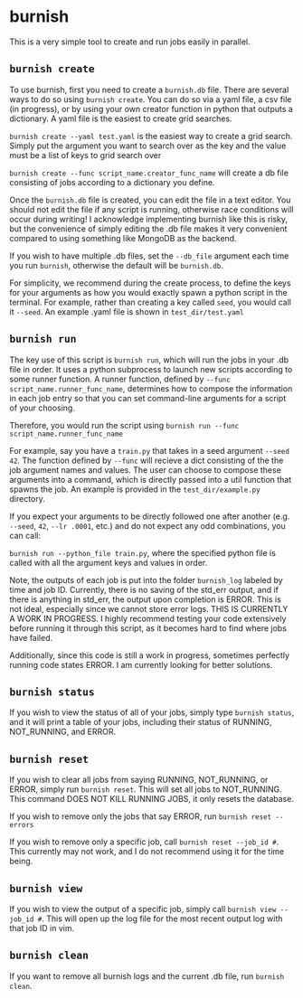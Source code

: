 # burnish

This is a very simple tool to create and run jobs easily in parallel. 


## `burnish create`
To use burnish, first you need to create a `burnish.db` file. There are several ways to do so using `burnish create`. You can do so via a yaml file, a csv file (in progress), or by using your own creator function in python that outputs a dictionary. A yaml file is the easiest to create grid searches.

`burnish create --yaml test.yaml` is the easiest way to create a grid search. Simply put the argument you want to search over as the key and the value must be a list of keys to grid search over

`burnish create --func script_name.creator_func_name` will create a db file consisting of jobs according to a dictionary you define. 

Once the `burnish.db` file is created, you can edit the file in a text editor. You should not edit the file if any script is running, otherwise race conditions will occur during writing! I acknowledge implementing burnish like this is risky, but the convenience of simply editing the .db file makes it very convenient compared to using something like MongoDB as the backend. 

If you wish to have multiple .db files, set the `--db_file` argument each time you run `burnish`, otherwise the default will be `burnish.db`.

For simplicity, we recommend during the create process, to define the keys for your arguments as how you would exactly spawn a python script in the terminal. For example, rather than creating a key called `seed`, you would call it `--seed`. An example .yaml file is shown in `test_dir/test.yaml`

## `burnish run`
The key use of this script is `burnish run`, which will run the jobs in your .db file in order. It uses a python subprocess to launch new scripts according to some runner function. A runner function, defined by `--func script_name.runner_func_name`, determines how to compose the information in each job entry so that you can set command-line arguments for a script of your choosing.

Therefore, you would run the script using `burnish run --func script_name.runner_func_name`

For example, say you have a `train.py` that takes in a seed argument `--seed 42`. The function defined by `--func` will recieve a dict consisting of the the job argument names and values. The user can choose to compose these arguments into a command, which is directly passed into a util function that spawns the job. An example is provided in the `test_dir/example.py` directory. 

If you expect your arguments to be directly followed one after another (e.g. `--seed`, `42`, `--lr .0001`, etc.) and do not expect any odd combinations, you can call:

```burnish run --python_file train.py```, where the specified python file is called with all the argument keys and values in order.

Note, the outputs of each job is put into the folder `burnish_log` labeled by time and job ID. Currently, there is no saving of the std_err output, and if there is anything in std_err, the output upon completion is ERROR. This is not ideal, especially since we cannot store error logs. THIS IS CURRENTLY A WORK IN PROGRESS. I highly recommend testing your code extensively before running it through this script, as it becomes hard to find where jobs have failed.

Additionally, since this code is still a work in progress, sometimes perfectly running code states ERROR. I am currently looking for better solutions. 

## `burnish status`
If you wish to view the status of all of your jobs, simply type `burnish status`, and it will print a table of your jobs, including their status of RUNNING, NOT_RUNNING, and ERROR.

## `burnish reset`

If you wish to clear all jobs from saying RUNNING, NOT_RUNNING, or ERROR, simply run `burnish reset`. This will set all jobs to NOT_RUNNING. This command DOES NOT KILL RUNNING JOBS, it only resets the database.

If you wish to remove only the jobs that say ERROR, run `burnish reset --errors`

If you wish to remove only a specific job, call `burnish reset --job_id #`. This currently may not work, and I do not recommend using it for the time being.

## `burnish view`

If you wish to view the output of a specific job, simply call `burnish view --job_id #`. This will open up the log file for the most recent output log with that job ID in vim.

## `burnish clean`

If you want to remove all burnish logs and the current .db file, run `burnish clean`.